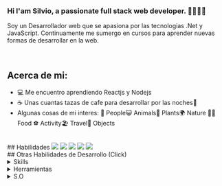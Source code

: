 ### Hi I'am Silvio, a passionate full stack web developer. 👋👨🏽‍💻

Soy un Desarrollador web que se apasiona por las tecnologias .Net y JavaScript. Continuamente me sumergo en cursos para aprender nuevas formas de desarrollar en la web.
<!--
**salinassilvio/salinassilvio** is a ✨ _special_ ✨ repository because its `README.md` (this file) appears on your GitHub profile.
Here are some ideas to get you started:
-->
</br>

## Acerca de mi:
- 💻 Me encuentro aprendiendo Reactjs y Nodejs
- ☕ Unas cuantas tazas de cafe para desarrollar por las noches🌙
- Algunas cosas de mi interes:
👦 People😺 Animals💐 Plants🌍 Nature 🍔🍕 Food ⚽ Activity🏖 Travel💎 Objects 

</br>
## Habilidades
<img src="https://img.shields.io/badge/HTML5-e96228" /> <img src="https://img.shields.io/badge/CSS3-0391cb" /> <img src="https://img.shields.io/badge/Bootstrap-563173" /> <img src="https://img.shields.io/badge/JavaScript-ffc742" /> <img src="https://img.shields.io/badge/C#-6C10B3" />

</br>
## Otras Habilidades de Desarrollo (Click)

<details>
	<summary>Skills</summary>
	<ul>
		<li><b>DB</b>: MariaDB, SQL Server, PostgreSQL. </li>
		<li><b>Javascript</b>: Nodejs, Vue, Reactjs, Vainilla.</li>
		<li><b>API</b>: Nodejs, API ASP.Net, API ASP.Net Core, RestFUL, JSON.</li>
		<li><b>CMS</b>: Wordpress</li>
		<li><b>DEVELOP</b>: Responsive design, MVC, POO, Scrum, Agile.</li>
  </ul>
</details>
<details>
	<summary>Herramientas</summary>
	<ul>
		<li>Visual Studio Code.</li>
	  <li>Postman.</li>
	  <li>Git.</li>
	</ul>
</details>

<details>
	<summary>S.O</summary>
	<ul>
		<li><b>Systems</b>: Windows Server, Windows</li>
		<li><b>VM</b>: VirtualBox.</li>
	</ul>
</details>

</br>
